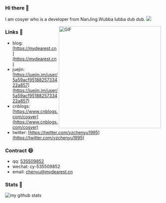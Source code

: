 ### Hi there 👋
I am cosyer who is a developer from NanJing.Wubba lubba dub dub. ![](https://visitor-badge.glitch.me/badge?page_id=cosyer)

<img align="right" alt="GIF" src="https://media.giphy.com/media/SWoSkN6DxTszqIKEqv/giphy.gif" height="330" />

### Links 📌

- blog: [https://mydearest.cn](https://mydearest.cn)
- juejin: [https://juejin.im/user/5a59acf9518825733422a857](https://juejin.im/user/5a59acf9518825733422a857)
- cnblogs: [https://www.cnblogs.com/cosyer](https://www.cnblogs.com/cosyer)
- twitter: [https://twitter.com/yzchenyu1995](https://twitter.com/yzchenyu1995)

### Contract 😄

- qq: <a href="tencent://message/?uin=535509852&Site=-&Menu=yes" target="_blank">535509852</a>
- wechat: cy-535509852
- email: chenyu@mydearest.cn

### Stats 🌱

![my github stats](https://github-readme-stats.vercel.app/api?username=cosyer&show_icons=true&hide_border=true&hide=contribs,prs)

